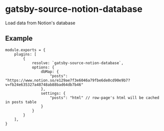 # gatsby-source-notion-database
 Load data from Notion's database

## Example

```
module.exports = {
    plugins: [
        {
            resolve: `gatsby-source-notion-database`,
            options: {
                dbMap: {
                    "posts": "https://www.notion.so/e129ae7f3e6046a79fbe6de0cd90e9b7?v=fb24e635327a48748ab88bad64db7b46"
                },
                settings: {
                    "posts": "html" // row-page's html will be cached in posts table
                }
            }
        }
    ],
}

```